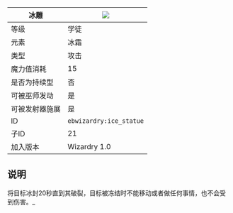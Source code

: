 | 冰雕 |![](https://github.com/Electroblob77/Wizardry/blob/1.12.2/src/main/resources/assets/ebwizardry/textures/spells/ice_statue.png)|
|---|---|
| 等级 | 学徒 |
| 元素 | 冰霜 |
| 类型 | 攻击 |
| 魔力值消耗 | 15 |
| 是否为持续型 | 否 |
| 可被巫师发动 | 是 |
| 可被发射器施展 | 是 |
| ID | `ebwizardry:ice_statue` |
| 子ID | 21 |
| 加入版本 | Wizardry 1.0 |
## 说明
将目标冰封20秒直到其破裂，目标被冻结时不能移动或者做任何事情，也不会受到伤害。_

